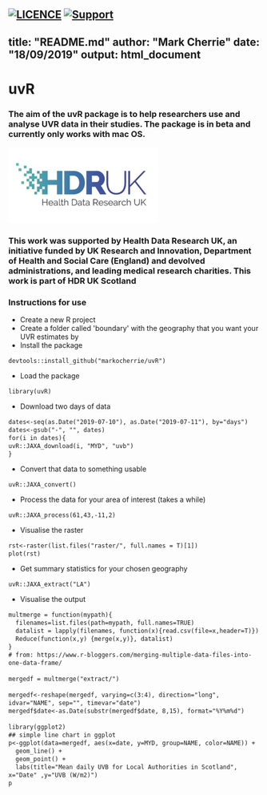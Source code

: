 [![LICENCE](https://img.shields.io/github/license/HDRUK/uvR)](https://github.com/HDRUK/uvR/blob/master/LICENSE.md)
[![Support](https://img.shields.io/badge/Supported%20By-HDR%20UK-blue)](https://hdruk.ac.uk)
---
title: "README.md"
author: "Mark Cherrie"
date: "18/09/2019"
output: html_document
---

# uvR

### The aim of the uvR package is to help researchers use and analyse UVR data in their studies. The package is in beta and currently only works with mac OS.
 
![](logo/hdruk.jpg)

### This work was supported by Health Data Research UK, an initiative funded by UK Research and Innovation, Department of Health and Social Care (England) and devolved administrations, and leading medical research charities. This work is part of HDR UK Scotland


### Instructions for use

* Create a new R project 
* Create a folder called 'boundary' with the geography that you want your UVR estimates by
* Install the package

```{r install, include=F}
devtools::install_github("markocherrie/uvR")
```

* Load the package
```{r load, include=F}
library(uvR)
```

* Download two days of data
```{r download, include=F}
dates<-seq(as.Date("2019-07-10"), as.Date("2019-07-11"), by="days")
dates<-gsub("-", "", dates)
for(i in dates){
uvR::JAXA_download(i, "MYD", "uvb")
}
```

* Convert that data to something usable
```{r convert, include=F}
uvR::JAXA_convert()
```

* Process the data for your area of interest (takes a while)
```{r process, include=F}
uvR::JAXA_process(61,43,-11,2)
```

* Visualise the raster
```{r rstviz, include=F}
rst<-raster(list.files("raster/", full.names = T)[1])
plot(rst)
```

* Get summary statistics for your chosen geography
```{r extract, include=F}
uvR::JAXA_extract("LA")
```

* Visualise the output

```{r summaryvisualise, include=F}
multmerge = function(mypath){
  filenames=list.files(path=mypath, full.names=TRUE)
  datalist = lapply(filenames, function(x){read.csv(file=x,header=T)})
  Reduce(function(x,y) {merge(x,y)}, datalist)
}
# from: https://www.r-bloggers.com/merging-multiple-data-files-into-one-data-frame/

mergedf = multmerge("extract/")

mergedf<-reshape(mergedf, varying=c(3:4), direction="long", idvar="NAME", sep="", timevar="date")
mergedf$date<-as.Date(substr(mergedf$date, 8,15), format="%Y%m%d")

library(ggplot2)
## simple line chart in ggplot
p<-ggplot(data=mergedf, aes(x=date, y=MYD, group=NAME, color=NAME)) +
  geom_line() +
  geom_point() +
  labs(title="Mean daily UVB for Local Authorities in Scotland", x="Date" ,y="UVB (W/m2)") 
p
```






